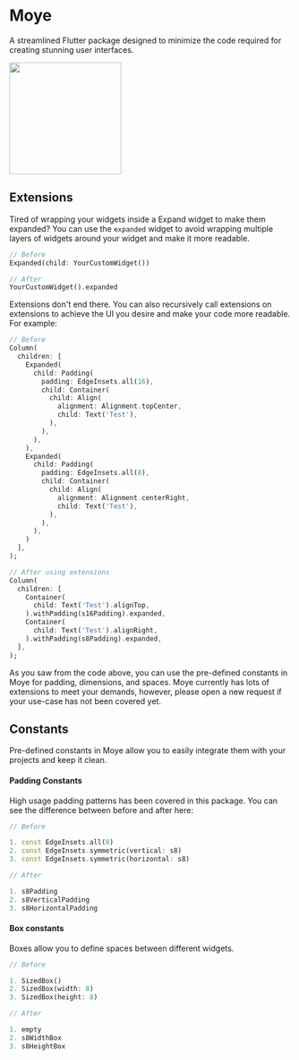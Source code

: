 # Moye

A streamlined Flutter package designed to minimize the code required for creating stunning user interfaces.

<img src="https://github.com/mohyghb/Moye/assets/37986616/0c7e7f50-f139-4594-b0a7-1617fb39172a" width="200"/>


## Extensions

Tired of wrapping your widgets inside a Expand widget to make them expanded? You can use the `expanded` widget to avoid wrapping multiple layers of widgets around your widget and make it more readable.

```dart
// Before
Expanded(child: YourCustomWidget())

// After
YourCustomWidget().expanded
```

Extensions don't end there. You can also recursively call extensions on extensions to achieve the UI you desire and make your code more readable. For example:

```dart
// Before
Column(
  children: [
    Expanded(
      child: Padding(
        padding: EdgeInsets.all(16),
        child: Container(
          child: Align(
            alignment: Alignment.topCenter,
            child: Text('Test'),
          ),
        ),
      ),
    ),
    Expanded(
      child: Padding(
        padding: EdgeInsets.all(8),
        child: Container(
          child: Align(
            alignment: Alignment.centerRight,
            child: Text('Test'),
          ),
        ),
      ),
    )
  ],
);
```

```dart
// After using extensions
Column(
  children: [
    Container(
      child: Text('Test').alignTop,
    ).withPadding(s16Padding).expanded,
    Container(
      child: Text('Test').alignRight,
    ).withPadding(s8Padding).expanded,
  ],
);
```

As you saw from the code above, you can use the pre-defined constants in Moye for padding, dimensions, and spaces. Moye currently has lots of extensions to meet your demands, however, please open a new request if your use-case has not been covered yet.


## Constants

Pre-defined constants in Moye allow you to easily integrate them with your projects and keep it clean.

#### Padding Constants
High usage padding patterns has been covered in this package. You can see the difference between before and after here:

```dart
// Before

1. const EdgeInsets.all(8)
2. const EdgeInsets.symmetric(vertical: s8)
3. const EdgeInsets.symmetric(horizontal: s8)

// After

1. s8Padding
2. s8VerticalPadding
3. s8HorizontalPadding
```

#### Box constants
Boxes allow you to define spaces between different widgets.

```dart
// Before

1. SizedBox()
2. SizedBox(width: 8)
3. SizedBox(height: 8)

// After

1. empty
2. s8WidthBox
3. s8HeightBox
```


